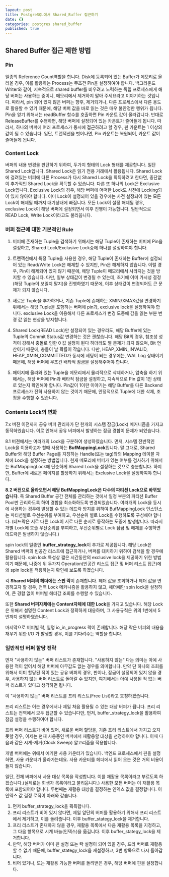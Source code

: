 ```yaml
---
layout: post
title: PostgreSQL에서 Shared_Buffer 접근하기
date: {}
categories: postgres shared_buffer
published: true
---
```



## Shared Buffer 접근 제한 방법

### Pin
일종의 Reference Count역할을 합니다. Disk에 등록되어 있는 Buffer가 메모리로 올라올 경우, 이를 활용하는 Process는 무조건 Pin을 설정하여야 합니다. 백그라운드 Writer와 같이, 지속적으로 shared buffer를 비우려고 노력하는 독립 프로세스에게 해당 버퍼는 사용하는 중이니, 메모리에서 제거하지 말아 주세요라고 이야기하는 것입니다. 따라서, pin 되어 있지 않은 버퍼는 향후, 제거되거나, 다른 프로세스에서 다른 용도로 활용할 수 있기 때문에, 해당 버퍼 값을 바로 읽는 것은 매우 불안정한 행위가 됩니다. Pin을 얻기 위해서는 readBuffer 함수를 호출하면 Pin 카운트 값이 올라갑니다. 반대로 ReleaseBuffer를 수행하면, 해당 버퍼에 설정되어 있는 카운트가 줄어들게 됩니다. 따라서, 하나의 버퍼에 여러 프로세스가 동시에 접근하려고 할 경우, 핀 카운트는 1 이상의 값이 될 수 있습니다. 
일단, 트랜잭션을 벗어나면, Pin 카운트는 복원되어, 카운트 값이 줄어들게 됩니다.

### Content Lock
버퍼의 내용 변경을 판단하기 위하여, 두가지 형태의 Lock 형태를 제공합니다. 일단 Shared Lock입니다. Shared Lock은 읽기 전용 거래에서 활용됩니다. Shared Lock에 걸려있는 버퍼에 다른 Process가 다시 Shared Lock을 획득하려고 한다면, 중단없이 추가적인 Shared Lock을 획득할 수 있습니다. 다른 또 하나의 Lock은 Exclusive Lock입니다. Exclusive Lock의 경우, 해당 버퍼에 어떠한 Lock도 사전에 Locking되어 있지 않아야 합니다. 이미 Lock이 설정되어 있을 경우에는 사전 설정되어 있는 모든 Lock이 해제될 때까지 대기상태에 빠집니다. 모든 Lock이 설정 해제될 경우, exclusive Lock이 해당 버퍼에 설정되면서 이후 진행이 가능합니다. 일반적으로 READ Lock, Write Lock이라고도 불리웁니다. 

### 버퍼 접근에 대한 기본적인 Rule

1. 버퍼에 존재하는 Tuple을 검색하기 위해서는 해당 Tuple이 존재하는 버퍼에 Pin을 설정하고, Shared Lock/Exclusive Lock중에 하나를 설정하여야 합니다. 

2. 트랜잭션에서 특정 Tuple을 사용한 경우, 해당 Tuple이 존재하는 Buffer에 설정되어 있는 Read/Write Lock은 해제할 수 있지만, Pin은 해제하지 않습니다. 이럴 경우, Pin이 해제되어 있지 않기 때문에, 해당 Tuple이 메모리에서 사라지는 것을 방지할 수 있습니다. 다만, 일부 상태값이 변경될 수 있는데, 초기에 이미 가시성 결정(해당 Tuple이 보일지 말지)을 진행하였기 때문에, 이후 상태값이 변경되어도 큰 문제가 되지 않습니다.

3. 새로운 Tuple을 추가하거나, 기존 Tuple에 존재하는 XMIN/XMAX값을 변경하기 위해서는 해당 Tuple을 포함하는 버퍼에 pin과, exclusive lock을 설정하여야 합니다. exclusive Lock을 이용해서 다른 프로세스가 변경 도중에 값을 읽는 부분 변경 값 읽는 현상을 방지합니다.

4. Shared Lock(READ Lock)만 설정되어 있는 경우라도, 해당 Buffer에 있는 Tuple의 Commit Status값 변경하는 것은 괜찮습니다. 해당 Bit의 경우, 참조성 성격이 강해서 충돌로 인한 0 값 설정이 된다 하더라도 별 문제가 되지 않으며, Bit 연산이기 때문에, 충돌이 날 확률이 작습니다. 다만, HEAP_XMIN_INVALID, HEAP_XMIN_COMMITTED가 동시에 세팅이 되는 경우에는, WAL Log 상태이기 때문에, 해당 버퍼에 무조건 배타적 잠금을 설정해주어야 합니다. 

5. 페이지에 올라와 있는 Tuple을 메모리에서 물리적으로 삭제하거나, 압축을 하기 위해서는, 해당 버퍼에 Pin과 배타적 잠금을 설정하고, 지속적으로 Pin 값이 1인 상태로 있는지 확인해야 합니다. Pin값이 1이란 이야기는 해당 Buffer를 다른 Backend 프로세스가 전혀 사용하지 않는 것이기 때문에, 안정적으로 Tuple에 대한 삭제, 조정을 수행할 수 있습니다.

### Contents Lock의 변화
7.x 버젼 이전까지 공유 버퍼 관리자가 단 한개의 시스템 잠금(Lock) 메커니즘을 가지고 동작하였습니다. 이로 인해서 공유 버퍼에서 발생하는 잠금 경합이 문제가 되었습니다. 

8.1 버젼에서는 여러개의 Lock을 구분하여 생성하였습니다. 먼저, 시스템 전반적인 Lock을 이용하고자 할때 사용하는 **BufMappingLock**입니다. 말 그대로, Shared Buffer와 해당 Buffer Page를 지칭하는 Handle(또는 tag)와의 Mapping 테이블 자체에 Lock을 설정하는 방법입니다. 현재 메모리에 버퍼가 있는 여부를 검사하기 위해서는 BufMappingLock에 단순하게 Shared Lock을 설정하는 것으로 충분합니다. 하지만, Buffer에 새로운 페이지를 할당하기 위해서는 Exclusive Lock을 설정하여야 합니다.

**8.2 버전으로 올라오면서 해당 BufMappingLock은 다수의 파티션 Lock으로 바뀌었습니다**. 즉 Shared Buffer 공간 전체를 관리하는 것에서 일정 부분의 파티션 Buffer Pool만 관리하도록 하여 경합을 최소화하도록 변경되었습니다. 여러개의 Lock을 동시에 사용하는 경우에 발생할 수 있는 데드락 방지를 위하여 BufMappingLock 인스턴스는 파티션별로 우선순위를 부여하고, 우선순위 별로 Lock을 수행하도록 구성해야 합니다. (데드락은 서로 다른 Lock이 서로 다른 순서로 동작하는 도중에 발생합니다. 따라서 개별 Lock에 호출 우선순위를 부여하고, 우선순위별로 Lock 잠금 및 해제를 수행하면 데드락은 발생하지 않습니다.)

spin lock의 일종인 **buffer_strategy_lock**이 추가로 제공됩니다. 해당 Lock은 Shared 버퍼의 빈공간 리스트에 접근하거나, 버퍼를 대치하기 위하여 검색을 할 경우에 활용됩니다. spin lock 특성상 짧은 시간동안의 exclusive lock을 제공하기 위한 방법이기 때문에, 나중에 위 두가지 Operation(빈공간 리스트 접근 및 버퍼 리스트 접근)에 왜 spin lock을 적용하는지 확인해 보도록 하겠습니다. 

각 **Shared 버퍼의 헤더에는 스핀 락**이 존재합니다. 헤더 값을 조회하거나 헤더 값을 변경하고자 할 경우, 전역 Lock 메커니즘을 활용하지 않고, 헤더에만 spin lock을 설정하여, 큰 경합 없이 버퍼별 헤더값 조회를 수행할 수 있습니다. 

또한 **Shared 버퍼자체에는 Content자체에 대한 Lock**을 가지고 있습니다. 해당 Lock은 위해서 설명한 Content Lock과 정확하게 대응하며, 그 사용규칙은 위의 1번에서 5번까지 설명하였습니다. 

마지막으로 버퍼별 락, 일명 io_in_progress 락이 존재합니다. 해당 락은 버퍼의 내용을 채우기 위한 I/O 가 발생할 경우, 이를 기다려주는 역할을 합니다. 

### 일반적인 버퍼 할당 전략

먼저 "사용하지 않는" 버퍼 리스트가 존재합니다. "사용하지 않는" 다는 의미는 아예 사용한 적이 없어서 해당 버퍼에 아무값도 없는 경우를 의미합니다. 만약 단 하나의 조회를 위해서 이미 할당된 적이 있는 공유 버퍼의 경우, 핀이나, 잠금이 설정되어 있지 않을 경우, 사용하지 않는 버퍼 리스트로 돌아갈 수 있지만, 여기에서는 아예 사용된 적 없는 버퍼 리스트가 있다고 생각하면 됩니다. 

이 "사용하지 않는" 버퍼 리스트를 프리 리스트(Free List)라고 호칭하겠습니다. 

프리 리스트는 어는 경우에서나 제일 처음 활용될 수 있는 대상 버퍼가 됩니다.
프리 리스트는 전역에서 모두 접근할 수 있습니다만, 먼저, buffer_strategy_lock을 활용하여 잠금 설정을 수행하여야 합니다. 

프리 버퍼 리스트가 비어 있어, 새로운 버퍼 할당을, 기존 프리 리스트에서 가지고 오지 못할 경우, 이제는 현재 사용중인 버퍼에서 재활용할 대상을 선정하여야 합니다. 이때 다음과 같은 시계-제거(Clock Sweep) 알고리즘을 적용합니다. 

개별 버퍼에는 위에서 예기한 사용 카운터가 있습니다. 백엔드 프로세스에서 핀을 설정하면, 사용 카운터가 올라가는데요. 사용 카운터를 헤더에서 읽어 오는 것은 거의 비용이 들지 않습니다. 

일단, 전체 버퍼에서 사용 대상 목록을 작성합니다. 이를 재활용 목록이라고 부르도록 하겠습니다.(실제로는 희생자 목록이라고 불리웁니다.) 사용한 모든 버퍼는 이 재활용 목록에 포함되어야 합니다. 두번째는 재활용 대상을 결정하는 인덱스 값을 결정합니다. 이 인덱스 값 결정 로직이 아래와 같습니다. 

1. 먼저 buffer_strategy_lock을 획득합니다. 
2. 프리 리스트가 비어 있지 않다면, 제일 앞단의 버퍼를 활용하기 위해서 프리 리스트에서 제거하고, 이를 돌려줍니다. 이후 buffer_stategy_lock을 제거합니다.
3. 프리 리스트가 존재하지 않을 경우, 재활용 목록에서 다음 재활용 목록을 지정하고, 그 다음 항목으로 시계 바늘(인덱스)을 옮김니다. 이후 buffer_stategy_lock을 제거합니다. 
4. 만약, 해당 버퍼가 이미 핀 설정 또는 락 설정이 되어 있을 경우, 프리 버퍼로 재활용 할 수 없기 때문에, buffer_stategy_lock을 재설정하고, 3번 항목으로 다시 돌아갑니다. 
5. 비어 있거나, 또는 재활용 가능한 버퍼를 돌려받은 경우, 해당 버퍼에 핀을 설정합니다. 









